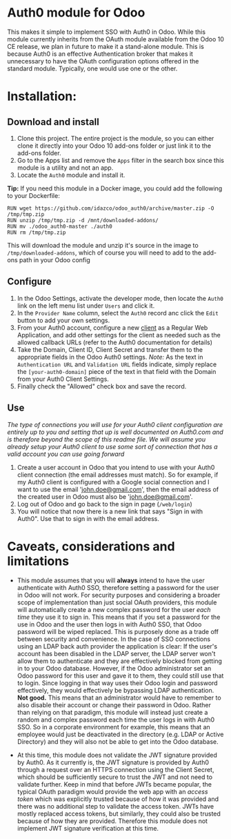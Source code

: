 # Auth0 module for Odoo

This makes it simple to implement SSO with Auth0 in Odoo. While this module currently inherits from
the OAuth module available from the Odoo 10 CE release, we plan in future to make it a stand-alone module.
This is because Auth0 is an effective Authentication broker that makes it unnecessary to have the OAuth
configuration options offered in the standard module. Typically, one would use one or the other.

# Installation:

## Download and install

 1. Clone this project. The entire project is the module, so you can either clone it directly into your
 Odoo 10 add-ons folder or just link it to the add-ons folder.
 1. Go to the Apps list and remove the `Apps` filter in the search box since this module is a utility and not an app.
 1. Locate the `Auth0` module and install it.
 
**Tip:** If you need this module in a Docker image, you could add the following to your Dockerfile:
```
RUN wget https://github.com/idazco/odoo_auth0/archive/master.zip -O /tmp/tmp.zip
RUN unzip /tmp/tmp.zip -d /mnt/downloaded-addons/
RUN mv ./odoo_auth0-master ./auth0
RUN rm /tmp/tmp.zip
```
This will download the module and unzip it's source in the image to `/tmp/downloaded-addons`, which of course you
will need to add to the add-ons path in your Odoo config
 
## Configure

 1. In the Odoo Settings, activate the developer mode, then locate the `Auth0` link on the left menu list under `Users` and click it.
 1. In the `Provider Name` column, select the `Auth0` record anc click the `Edit` button to add your own settings.
 1. From your Auth0 account, configure a new [client](https://auth0.com/docs/clients) as a Regular Web Application,
 and add other settings for the client as needed such as the allowed callback URLs (refer to the Auth0 documentation for details)
 1. Take the Domain, Client ID, Client Secret and transfer them to the appropriate fields in the Odoo Auth0 settings.
 *Note:* As the text in `Authentication URL` and `Validation URL` fields indicate, simply replace the `[your-auth0-domain]`
 piece of the text in that field with the Domain from your Auth0 Client Settings.
 1. Finally check the "Allowed" check box and save the record.

## Use

*The type of connections you will use for your Auth0 client configuration are entirely up to you and setting that up is well
documented on Auth0.com and is therefore beyond the scope of this readme file. We will assume you already setup your Auth0 client
to use some sort of connection that has a valid account you can use going forward*

 1. Create a user account in Odoo that you intend to use with your Auth0 client connection (the email addresses must match).
 So for example, if my Auth0 client is configured with a Google social connection and I want to use the email 'john.doe@gmail.com',
 then the email address of the created user in Odoo must also be 'john.doe@gmail.com'.
 1. Log out of Odoo and go back to the sign in page (`/web/login`)
 1. You will notice that now there is a new link that says "Sign in with Auth0". Use that to sign in with the email address.
 
# Caveats, considerations and limitations

 - This module assumes that you will **always** intend to have the user authenticate with Auth0 SSO, therefore setting a password for
 the user in Odoo will not work. For security purposes and considering a broader scope of implementation than just social OAuth providers,
 this module will automatically create a new complex password for the user *each time* they use it to sign in. This means that if you set
 a password for the use in Odoo and the user then logs in with Auth0 SSO, that Odoo password will be wiped replaced. This is purposely done
 as a trade off between security and convenience. In the case of SSO connections using an LDAP back auth provider the application is clear:
 If the user's account has been disabled in the LDAP server, the LDAP server won't allow them to authenticate and they are effectively blocked
 from getting in to your Odoo database. However, if the Odoo administrator set an Odoo password for this user and gave it to them,
 they could still use that to login. Since logging in that way uses their Odoo login and password effectively, they would effectively be
 bypassing LDAP authentication. **Not good.** This means that an administrator would have to remember to also disable their account or change their
 password in Odoo. Rather than relying on that paradigm, this module will instead just create a random and complex password each time the user
 logs in with Auth0 SSO. So in a corporate environment for example, this means that an employee would just be deactivated in the
 directory (e.g. LDAP or Active Directory) and they will also not be able to get into the Odoo database.
 
 - At this time, this module does not validate the JWT signature provided by Auth0. As it currently is, the JWT signature is provided by Auth0
 through a request over an HTTPS connection using the Client Secret, which should be sufficiently secure to trust the JWT and not need to
 validate further. Keep in mind that before JWTs became popular, the typical OAuth paradigm would provide the web app with an *access token*
 which was explicitly trusted because of how it was provided and there was no additional step to validate the access token.
 JWTs have mostly replaced access tokens, but similarly, they could also be trusted because of how they are provided.
 Therefore this module does not implement JWT signature verification at this time.
  